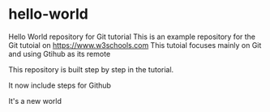 # hello-world
Hello World repository for Git tutorial
This is an example repository for the Git tutoial on https://www.w3schools.com
This tutoial focuses mainly on Git and  using Gtihub as its remote

This repository is built step by step in the tutorial.

It now include steps for Github

It's a new world